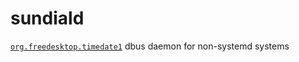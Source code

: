 # sundiald

[`org.freedesktop.timedate1`](https://www.freedesktop.org/software/systemd/man/org.freedesktop.timedate1.html) dbus daemon for non-systemd systems
